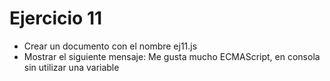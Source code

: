 # Ejercicio 11

* Crear un documento con el nombre ej11.js
* Mostrar el siguiente mensaje: Me gusta mucho ECMAScript, en consola sin utilizar una variable